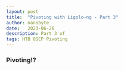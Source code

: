 ```yaml
---
layout: post
title:  "Pivoting with Ligolo-ng - Part 3"
author: nanobyte
date:   2023-06-26
description: Part 3 of 
tags: HTB OSCP Pivoting
---
```


<h3>Pivoting!?</h3>

